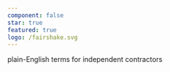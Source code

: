 ```yaml
---
component: false
star: true
featured: true
logo: /fairshake.svg
---
```


plain-English terms for independent contractors
